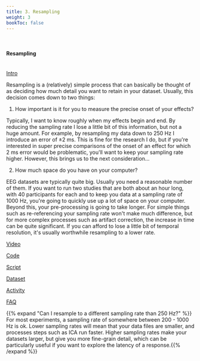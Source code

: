 ```yaml
---
title: 3. Resampling
weight: 3
bookToc: false
---
```

<br>

#### Resampling

<br>
<u> Intro</u>

Resampling is a (relatively) simple process that can basically be thought of as deciding how much detail you want to retain in your dataset. Usually, this decision comes down to two things:

1. How important is it for you to measure the precise onset of your effects? 

Typically, I want to know roughly when my effects begin and end. By reducing the sampling rate I lose a little bit of this information, but not a huge amount. For example, by resampling my data down to 250 Hz I introduce an error of ±2 ms. This is fine for the research I do, but if you're interested in super precise comparisons of the onset of an effect for which 2 ms error would be problematic, you'll want to keep your sampling rate higher. However, this brings us to the next consideration...

2. How much space do you have on your computer?

EEG datasets are typically quite big. Usually you need a reasonable number of them. If you want to run two studies that are both about an hour long, with 40 participants for each and to keep you data at a sampling rate of 1000 Hz, you're going to quickly use up a lot of space on your computer. Beyond this, your pre-processing is going to take longer. For simple things such as re-referencing your sampling rate won't make much difference, but for more complex processes such as artifact correction, the increase in time can be quite significant. If you can afford to lose a little bit of temporal resolution, it's usually worthwhile resampling to a lower rate.


<u> Video</u>

<u> Code</u>

<u> Script</u>

<u> Dataset</u>

<u> Activity</u>


<u>FAQ</u>

{{% expand "Can I resample to a different sampling rate than 250 Hz?" %}}
For most experiments, a sampling rate of somewhere between 200 - 1000 Hz is ok. Lower sampling rates will mean that your data files are smaller, and processes steps such as ICA run faster. Higher sampling rates make your datasets larger, but give you more fine-grain detail, which can be particularly useful if you want to explore the latency of a response.{{% /expand %}}


